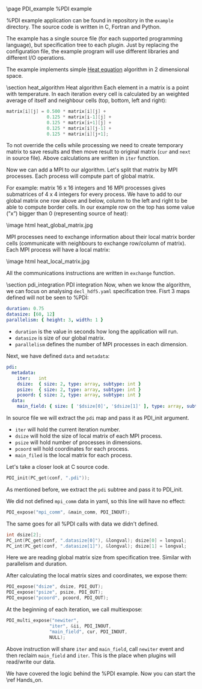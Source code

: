 \page PDI_example %PDI example

%PDI example application can be found in repository in the `example` directory.
The source code is written in C, Fortran and Python.

The example has a single source file (for each supported programming language),
but specification tree to each plugin. Just by replacing the configuration file,
the example program will use different libraries and different I/O operations.

The example implements simple [Heat equation](https://en.wikipedia.org/wiki/Heat_equation) 
algorithm in 2 dimensional space.

\section heat_algorithm Heat algorithm
Each element in a matrix is a point with temperature. In each iteration every cell is calculated by
an weighted average of itself and neighbour cells (top, bottom, left and right):

```C
matrix[i][j] = 0.500 * matrix[i][j] + 
               0.125 * matrix[i-1][j] +
               0.125 * matrix[i+1][j] +
               0.125 * matrix[i][j-1] +
               0.125 * matrix[i][j+1]; 
```
To not override the cells while processing we need to create temporary matrix to save results and then move result to original matrix (`cur` and `next` in source file). Above calculations are written in `iter` function.

Now we can add a MPI to our algorithm.
Let's split that matrix by MPI processes. Each process will compute part of global matrix.

For example: matrix 16 x 16 integers and 16 MPI processes gives submatrices of 4 x 4 integers for every process.
We have to add to our global matrix one row above and below, column to the left and right to be able to compute border cells. In our example row on the top has some value (”x”) bigger than 0 (representing source of heat):

\image html heat_global_matrix.jpg

MPI processes need to exchange information about their local matrix border cells 
(communicate with neighbours to exchange row/column of matrix). Each MPI process will have a local matrix:

\image html heat_local_matrix.jpg

All the communications instructions are written in `exchange` function.

\section pdi_integration PDI integration
Now, when we know the algorithm, we can focus on analysing `decl_hdf5.yaml` specification tree.
 Fisrt 3 maps defined will not
be seen to %PDI:
```yaml
duration: 0.75
datasize: [60, 12]
parallelism: { height: 3, width: 1 }
```
- `duration` is the value in seconds how long the application will run.
- `datasize` is size of our global matrix.
- `parallelism` defines the number of MPI processes in each dimension.

Next, we have defined `data` and `metadata`:
```yaml
pdi:
  metadata:
    iter:   int
    dsize:  { size: 2, type: array, subtype: int }
    psize:  { size: 2, type: array, subtype: int }
    pcoord: { size: 2, type: array, subtype: int }
  data:
    main_field: { size: [ '$dsize[0]', '$dsize[1]' ], type: array, subtype: double }
```

In source file we will extract the `pdi` map and pass it as PDI_init argument.
- `iter` will hold the current iteration number.
- `dsize` will hold the size of local matrix of each MPI process.
- `psize` will hold number of processes in dimensions.
- `pcoord` will hold coordinates for each process.
- `main_filed` is the local matrix for each process.

Let's take a closer look at C source code.

```C
PDI_init(PC_get(conf, ".pdi"));
```
As mentioned before, we extract the `pdi` subtree and pass it to PDI_init.

We did not defined `mpi_comm` data in yaml, so this line will have no effect:
```C
PDI_expose("mpi_comm", &main_comm, PDI_INOUT);
```
The same goes for all %PDI calls with data we didn't defined.

```C
int dsize[2];
PC_int(PC_get(conf, ".datasize[0]"), &longval); dsize[0] = longval;
PC_int(PC_get(conf, ".datasize[1]"), &longval); dsize[1] = longval;
```
Here we are reading global matrix size from specification tree. Similar with parallelism and duration.

After calculating the local matrix sizes and coordinates, we expose them:
```C
PDI_expose("dsize", dsize, PDI_OUT);
PDI_expose("psize", psize, PDI_OUT);
PDI_expose("pcoord", pcoord, PDI_OUT);
```

At the beginning of each iteration, we call multiexpose:
```C
PDI_multi_expose("newiter",
				"iter", &ii, PDI_INOUT,
				"main_field", cur, PDI_INOUT,
				NULL);
```
Above instruction will share `iter` and `main_field`, call `newiter` event and then reclaim `main_field` and `iter`.
This is the place when plugins will read/write our data.

We have covered the logic behind the %PDI example. Now you can start the \ref Hands_on.